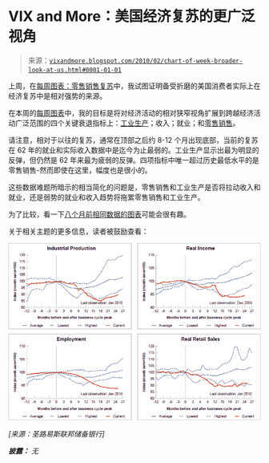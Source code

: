 <!--yml

分类：未分类

日期：2024-05-18 17:15:15

-->

# VIX and More：美国经济复苏的更广泛视角

> 来源：[`vixandmore.blogspot.com/2010/02/chart-of-week-broader-look-at-us.html#0001-01-01`](http://vixandmore.blogspot.com/2010/02/chart-of-week-broader-look-at-us.html#0001-01-01)

上周，在[每周图表：零售销售复苏](http://vixandmore.blogspot.com/2010/02/chart-of-week-retail-sales-recovering.html)中，我试图证明备受折磨的美国消费者实际上在经济复苏中是相对强势的来源。

在本周的[每周图表](http://vixandmore.blogspot.com/search/label/chart%20of%20the%20week)中，我的目标是将对经济活动的相对狭窄视角扩展到跨越经济活动广泛范围的四个关键衰退指标上：[工业生产](http://vixandmore.blogspot.com/search/label/industrial%20production)；收入；就业；和[零售销售](http://vixandmore.blogspot.com/search/label/retail%20sales)。

请注意，相对于以往的复苏，通常在顶部之后约 8-12 个月出现底部，当前的复苏在 62 年的就业和实际收入数据中是迄今为止最弱的。工业生产显示出最为明显的反弹，但仍然是 62 年来最为疲弱的反弹。四项指标中唯一超过历史最低水平的是零售销售-然而即使在这里，幅度也是很小的。

这些数据难题所暗示的相当简化的问题是，零售销售和工业生产是否将拉动收入和就业，还是弱势的就业和收入趋势将拖累零售销售和工业生产。

为了比较，看一下[八个月前相同数据的图表](http://vixandmore.blogspot.com/2009/06/chart-of-week-four-key-economic.html)可能会很有趣。

关于相关主题的更多信息，读者被鼓励查看：

![](img/38cd8e889bfb16a1a5186d4b5f4a61e0.png)

*[来源：圣路易斯联邦储备银行]*

***披露：*** *无*
